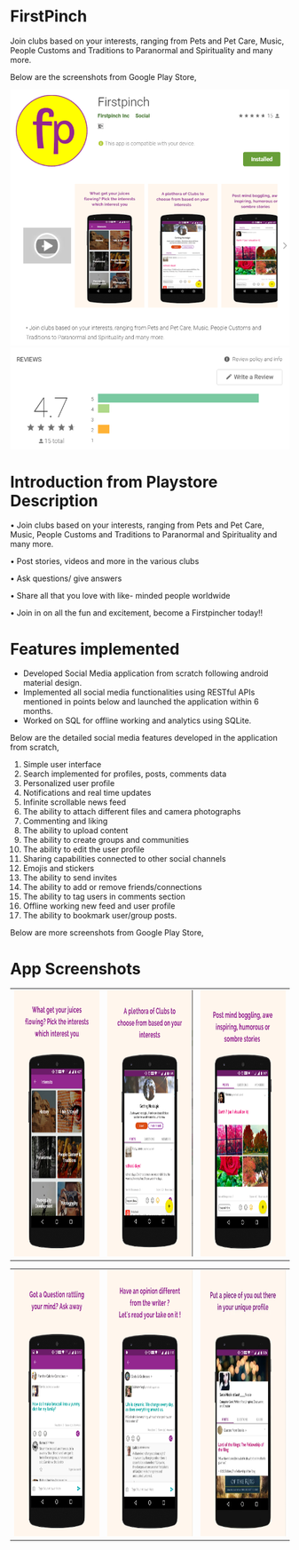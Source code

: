 # FirstPinch
Join clubs based on your interests, ranging from Pets and Pet Care, Music, People Customs and Traditions to Paranormal and Spirituality and many more.

Below are the screenshots from Google Play Store,

![](images/screenshot1.png)
![](images/screenshot2.png)

# Introduction from Playstore Description

• Join clubs based on your interests, ranging from Pets and Pet Care, Music, People Customs and Traditions to Paranormal and Spirituality and many more.

• Post stories, videos and more in the various clubs

• Ask questions/ give answers

• Share all that you love with like- minded people worldwide

• Join in on all the fun and excitement, become a Firstpincher today!!

# Features implemented

- Developed Social Media application from scratch following android material design.
- Implemented all social media functionalities using RESTful APIs mentioned in points below and launched the application within 6 months.
- Worked on SQL for offline working and analytics using SQLite.

Below are the detailed social media features developed in the application from scratch,
1.	Simple user interface
2.	Search implemented for profiles, posts, comments data
3.	Personalized user profile
4.	Notifications and real time updates
5.	Infinite scrollable news feed
6.	The ability to attach different files and camera photographs
7.	Commenting and liking
8.	The ability to upload content
9.	The ability to create groups and communities
10.	The ability to edit the user profile
11.	Sharing capabilities connected to other social channels
12.	Emojis and stickers
13.	The ability to send invites
14.	The ability to add or remove friends/connections
15.	The ability to tag users in comments section
16.	Offline working new feed and user profile
17.	The ability to bookmark user/group posts.

Below are more screenshots from Google Play Store,

# App Screenshots

<table>
  <tr>
    <td><img src="images/screenshot3_1.png" width=270 height=480></td>
    <td><img src="images/screenshot3_2.png" width=270 height=480></td>
    <td><img src="images/screenshot3_3.png" width=270 height=480></td>
  </tr>
 </table>
 
 <table>
  <tr>
    <td><img src="images/screenshot3_4.png" width=270 height=480></td>
    <td><img src="images/screenshot3_5.png" width=270 height=480></td>
    <td><img src="images/screenshot3_6.png" width=270 height=480></td>
  </tr>
 </table>

